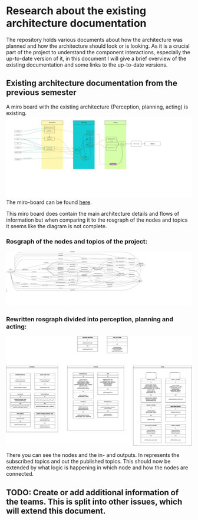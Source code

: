 # Research about the existing architecture documentation
The repository holds various documents about how the architecture was planned and how the architecture should look or is
looking. As it is a crucial part of the project to understand the component interactions, especially the up-to-date
version of it, in this document I will give a brief overview of the existing documentation and some links to the up-to-date versions.

## Existing architecture documentation from the previous semester
A miro board with the existing architecture (Perception, planning, acting) is existing.
![Architecture overview](/doc/assets/overview.jpg)
The miro-board can be found [here](https://miro.com/welcomeonboard/a1F0d1dya2FneWNtbVk4cTBDU1NiN3RiZUIxdGhHNzJBdk5aS3N4VmdBM0R5c2Z1VXZIUUN4SkkwNHpuWlk2ZXwzNDU4NzY0NTMwNjYwNzAyODIzfDI=?share_link_id=785020837509).

This miro board does contain the main architecture details and flows of information but when comparing it to the rosgraph of the nodes and topics it seems like the diagram is not complete.

### Rosgraph of the nodes and topics of the project:
[//]: # "![Up to date ros graph](/doc/assets/research_assets/rosgraph.svg)"
![Up to date ros graph](/doc/assets/research_assets/rosgraph_leaf_topics.svg)

### Rewritten rosgraph divided into perception, planning and acting:
![RosGraphDrawIO](/doc/assets/research_assets/node_path_ros.png)

There you can see the nodes and the in- and outputs. In represents the subscribed topics and out the published topics.
This should now be extended by what logic is happening in which node and how the nodes are connected.

## TODO: Create or add additional information of the teams. This is split into other issues, which will extend this document.

